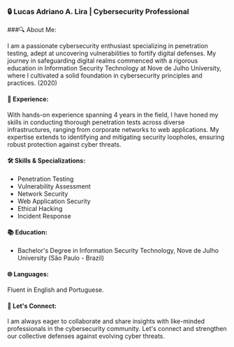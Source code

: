 ### 🔒 Lucas Adriano A. Lira | Cybersecurity Professional

###🔍 About Me:

I am a passionate cybersecurity enthusiast specializing in penetration testing, adept at uncovering vulnerabilities to fortify digital defenses. My journey in safeguarding digital realms commenced with a rigorous education in Information Security Technology at Nove de Julho University, where I cultivated a solid foundation in cybersecurity principles and practices. (2020)

#### 💼 Experience:
With hands-on experience spanning 4 years in the field, I have honed my skills in conducting thorough penetration tests across diverse infrastructures, ranging from corporate networks to web applications. My expertise extends to identifying and mitigating security loopholes, ensuring robust protection against cyber threats.

#### 🛠️ Skills & Specializations:
- Penetration Testing
- Vulnerability Assessment
- Network Security
- Web Application Security
- Ethical Hacking
- Incident Response

#### 📚 Education:
- Bachelor's Degree in Information Security Technology, Nove de Julho University (São Paulo - Brazil)

#### 🌐 Languages:
Fluent in English and Portuguese.

#### 🤝 Let's Connect:
I am always eager to collaborate and share insights with like-minded professionals in the cybersecurity community. Let's connect and strengthen our collective defenses against evolving cyber threats.
